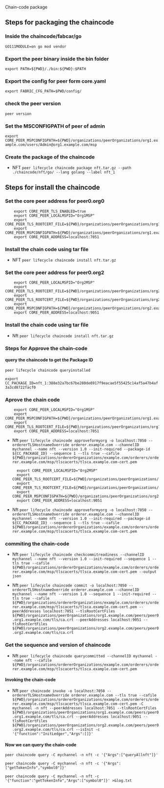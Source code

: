 Chain-code package


## Steps for packaging the chaincode

### Inside the chaincode/fabcar/go

`GO111MODULE=on go mod vendor`

### Export the peer binary inside the bin folder

`export PATH=${PWD}/./bin:${PWD}:$PATH`


### Export the config for peer form core.yaml

`export FABRIC_CFG_PATH=$PWD/config/`

### check the peer version
`peer version`


### Set the MSCONFIGPATH of peer of admin

`export CORE_PEER_MSPCONFIGPATH=${PWD}/organizations/peerOrganizations/org1.example.com/users/Admin@org1.example.com/msp`

### Create the package of the chaincode


* NFT
`peer lifecycle chaincode package nft.tar.gz --path ./chaincode/nft/go/ --lang golang --label nft_1`



## Steps for install the chaincode

### Set the core peer address for peer0.org0

        export CORE_PEER_TLS_ENABLED=true
        export CORE_PEER_LOCALMSPID="Org1MSP"
        export CORE_PEER_TLS_ROOTCERT_FILE=${PWD}/organizations/peerOrganizations/org1.example.com/peers/peer0.org1.example.com/tls/ca.crt
        export CORE_PEER_MSPCONFIGPATH=${PWD}/organizations/peerOrganizations/org1.example.com/users/Admin@org1.example.com/msp
        export CORE_PEER_ADDRESS=localhost:7051

### Install the chain code using tar file



 * NFT
 `peer lifecycle chaincode install nft.tar.gz`



 ### Set the core peer address for peer0.org2

        export CORE_PEER_LOCALMSPID="Org2MSP"
        export CORE_PEER_TLS_ROOTCERT_FILE=${PWD}/organizations/peerOrganizations/org2.example.com/peers/peer0.org2.example.com/tls/ca.crt
        export CORE_PEER_TLS_ROOTCERT_FILE=${PWD}/organizations/peerOrganizations/org2.example.com/peers/peer0.org2.example.com/tls/ca.crt
        export CORE_PEER_MSPCONFIGPATH=${PWD}/organizations/peerOrganizations/org2.example.com/users/Admin@org2.example.com/msp
        export CORE_PEER_ADDRESS=localhost:9051

### Install the chain code using tar file



* Nft
 `peer lifecycle chaincode install nft.tar.gz`


### Steps for Approve the chain-code

#### query the chaincode to get the Package ID

`peer lifecycle chaincode queryinstalled`

`export CC_PACKAGE_ID=nft_1:388e32a7bc67be280de6917f9eacae5f55425c14af5a47b4af3a3cd8722facf0`

### Aprove the chain code

        export CORE_PEER_LOCALMSPID="Org1MSP"
        export CORE_PEER_MSPCONFIGPATH=${PWD}/organizations/peerOrganizations/org1.example.com/users/Admin@org1.example.com/msp
        export CORE_PEER_TLS_ROOTCERT_FILE=${PWD}/organizations/peerOrganizations/org1.example.com/peers/peer0.org1.example.com/tls/ca.crt
        export CORE_PEER_ADDRESS=localhost:7051



* Nft
`peer lifecycle chaincode approveformyorg -o localhost:7050 --ordererTLSHostnameOverride orderer.example.com --channelID mychannel --name nft --version 1.0 --init-required --package-id ${CC_PACKAGE_ID} --sequence 1 --tls true --cafile ${PWD}/organizations/ordererOrganizations/example.com/orderers/orderer.example.com/msp/tlscacerts/tlsca.example.com-cert.pem`

        export CORE_PEER_LOCALMSPID="Org2MSP"
        export CORE_PEER_TLS_ROOTCERT_FILE=${PWD}/organizations/peerOrganizations/org2.example.com/peers/peer0.org2.example.com/tls/ca.crt
        export CORE_PEER_TLS_ROOTCERT_FILE=${PWD}/organizations/peerOrganizations/org2.example.com/peers/peer0.org2.example.com/tls/ca.crt
        export CORE_PEER_MSPCONFIGPATH=${PWD}/organizations/peerOrganizations/org2.example.com/users/Admin@org2.example.com/msp
        export CORE_PEER_ADDRESS=localhost:9051



* Nft
`peer lifecycle chaincode approveformyorg -o localhost:7050 --ordererTLSHostnameOverride orderer.example.com --channelID mychannel --name nft --version 1.0 --init-required --package-id ${CC_PACKAGE_ID} --sequence 1 --tls true --cafile ${PWD}/organizations/ordererOrganizations/example.com/orderers/orderer.example.com/msp/tlscacerts/tlsca.example.com-cert.pem`




### commiting the chain-code



* Nft
`peer lifecycle chaincode checkcommitreadiness --channelID mychannel --name nft --version 1.0 --init-required --sequence 1 --tls true --cafile ${PWD}/organizations/ordererOrganizations/example.com/orderers/orderer.example.com/msp/tlscacerts/tlsca.example.com-cert.pem --output json`




* Nft
`peer lifecycle chaincode commit -o localhost:7050 --ordererTLSHostnameOverride orderer.example.com --channelID mychannel --name nft --version 1.0 --sequence 1 --init-required --tls true --cafile ${PWD}/organizations/ordererOrganizations/example.com/orderers/orderer.example.com/msp/tlscacerts/tlsca.example.com-cert.pem --peerAddresses localhost:7051 --tlsRootCertFiles ${PWD}/organizations/peerOrganizations/org1.example.com/peers/peer0.org1.example.com/tls/ca.crt --peerAddresses localhost:9051 --tlsRootCertFiles ${PWD}/organizations/peerOrganizations/org2.example.com/peers/peer0.org2.example.com/tls/ca.crt`



### Get the sequence and version of chaincode



* Nft
`peer lifecycle chaincode querycommitted --channelID mychannel --name nft --cafile ${PWD}/organizations/ordererOrganizations/example.com/orderers/orderer.example.com/msp/tlscacerts/tlsca.example.com-cert.pem`


#### Invoking the chain-code

* Nft
`peer chaincode invoke -o localhost:7050 --ordererTLSHostnameOverride orderer.example.com --tls true --cafile ${PWD}/organizations/ordererOrganizations/example.com/orderers/orderer.example.com/msp/tlscacerts/tlsca.example.com-cert.pem -C mychannel -n nft --peerAddresses localhost:7051 --tlsRootCertFiles ${PWD}/organizations/peerOrganizations/org1.example.com/peers/peer0.org1.example.com/tls/ca.crt --peerAddresses localhost:9051 --tlsRootCertFiles ${PWD}/organizations/peerOrganizations/org2.example.com/peers/peer0.org2.example.com/tls/ca.crt --isInit -c '{"function":"InitLedger","Args":[]}'`

#### Now we can query the chain-code

`peer chaincode query -C mychannel -n nft -c '{"Args":["queryAllnft"]}'`

`peer chaincode query -C mychannel -n nft -c '{"Args":["getTokenInfo","symbol0"]}'`

`peer chaincode query -C mychannel -n nft -c '{"function":"getTokenInfo","Args":["symbol0"]}' >&log.txt`
